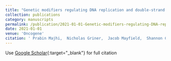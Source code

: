 ```yaml
---
title: "Genetic modifiers regulating DNA replication and double-strand break repair are associated with differences in mammary tumors in mouse models of Li-Fraumeni syndrome"
collection: publications
category: manuscripts
permalink: /publication/2021-01-01-Genetic-modifiers-regulating-DNA-replication-and-double-strand-break-repair-are-associated-with-differences-in-mammary-tumors-in-mouse-models-of-Li-Fraumeni-syndrome
date: 2021-01-01
venue: 'Oncogene'
citation: ' Prabin Majhi,  Nicholas Griner,  Jacob Mayfield,  Shannon Compton,  Jeffrey Kane,  Trevor Baptiste,  Karen Dunphy,  Amy Roberts,  Sallie Schneider,  Evan Savage,  Divyen Patel,  Anneke Blackburn,  Kim Maurus,  Lisa Wiesmüller,  D. Jerry, &quot;Genetic modifiers regulating DNA replication and double-strand break repair are associated with differences in mammary tumors in mouse models of Li-Fraumeni syndrome.&quot; Oncogene, 2021.'
---
```

Use [Google Scholar](https://scholar.google.com/scholar?q=Genetic+modifiers+regulating+DNA+replication+and+double+strand+break+repair+are+associated+with+differences+in+mammary+tumors+in+mouse+models+of+Li+Fraumeni+syndrome){:target="_blank"} for full citation